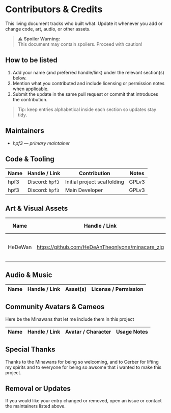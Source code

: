 # Contributors & Credits

This living document tracks who built what. Update it whenever you add or change code, art, audio, or other assets.
> ⚠️ **Spoiler Warning:**  
> This document may contain spoilers. Proceed with caution!
## How to be listed
1. Add your name (and preferred handle/link) under the relevant section(s) below.
2. Mention what you contributed and include licensing or permission notes when applicable.
3. Submit the update in the same pull request or commit that introduces the contribution.

> Tip: keep entries alphabetical inside each section so updates stay tidy.

## Maintainers
- _hpf3 — primary maintainer_

## Code & Tooling
| Name | Handle / Link | Contribution | Notes |
| --- | --- | --- | --- |
| hpf3 | Discord: `hpf3` | Initial project scaffolding | GPLv3 |
| hpf3 | Discord: `hpf3` | Main Developer | GPLv3 |

## Art & Visual Assets
| Name | Handle / Link | Asset(s) | License / Permission |
| --- | --- | --- | --- |
|HeDeWan|https://github.com/HeDeAnTheonlyone/minacare_zig|Pixel-Cerber|Got permission for use on da discord|

## Audio & Music
| Name | Handle / Link | Asset(s) | License / Permission |
| --- | --- | --- | --- |


## Community Avatars & Cameos
Here be the Minawans that let me include them in this project

| Name | Handle / Link | Avatar / Character | Usage Notes |
| --- | --- | --- | --- |




## Special Thanks
Thanks to the Minawans for being so welcoming, and to Cerber for lifting my spirits and to everyone for being so awsome that i wanted to make this project.

## Removal or Updates
If you would like your entry changed or removed, open an issue or contact the maintainers listed above.
